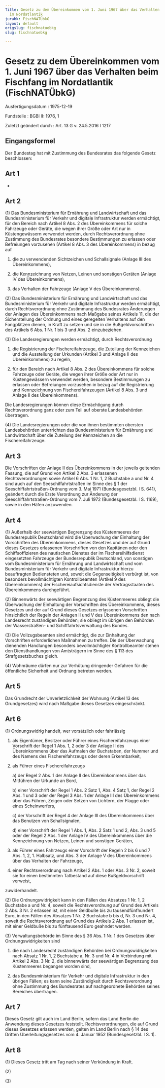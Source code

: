 ```yaml
---
Title: Gesetz zu dem Übereinkommen vom 1. Juni 1967 über das Verhalten beim Fischfang
  im Nordatlantik
jurabk: FischNATÜbkG
layout: default
origslug: fischnatuebkg
slug: fischnatuebkg

---
```


# Gesetz zu dem Übereinkommen vom 1. Juni 1967 über das Verhalten beim Fischfang im Nordatlantik (FischNATÜbkG)

Ausfertigungsdatum
:   1975-12-19

Fundstelle
:   BGBl II: 1976, 1

Zuletzt geändert durch
:   Art. 13 G v. 24.5.2016 I 1217


## Eingangsformel

Der Bundestag hat mit Zustimmung des Bundesrates das folgende Gesetz
beschlossen:


## Art 1

-


## Art 2

(1) Das Bundesministerium für Ernährung und Landwirtschaft und das
Bundesministerium für Verkehr und digitale Infrastruktur werden
ermächtigt, für den Bereich nach Artikel 8 Abs. 2 des Übereinkommens
für solche Fahrzeuge oder Geräte, die wegen ihrer Größe oder Art nur
in Küstengewässern verwendet werden, durch Rechtsverordnung ohne
Zustimmung des Bundesrates besondere Bestimmungen zu erlassen oder
Befreiungen vorzusehen (Artikel 8 Abs. 3 des Übereinkommens) in bezug
auf

1.  die zu verwendenden Sichtzeichen und Schallsignale (Anlage III des
    Übereinkommens),


2.  die Kennzeichnung von Netzen, Leinen und sonstigen Geräten (Anlage IV
    des Übereinkommens),


3.  das Verhalten der Fahrzeuge (Anlage V des Übereinkommens).




(2) Das Bundesministerium für Ernährung und Landwirtschaft und das
Bundesministerium für Verkehr und digitale Infrastruktur werden
ermächtigt, durch Rechtsverordnung ohne Zustimmung des Bundesrates
Änderungen der Anlagen des Übereinkommens nach Maßgabe seines Artikels
11, die der Sicherstellung der Ordnung und eines geregelten Verhaltens
auf den Fangplätzen dienen, in Kraft zu setzen und sie in die
Bußgeldvorschriften des Artikels 6 Abs. 1 Nr. 1 bis 3 und Abs. 2
einzubeziehen.

(3) Die Landesregierungen werden ermächtigt, durch Rechtsverordnung

1.  die Registrierung der Fischereifahrzeuge, die Zuteilung der
    Kennzeichen und die Ausstellung der Urkunden (Artikel 3 und Anlage II
    des Übereinkommens) zu regeln,


2.  für den Bereich nach Artikel 8 Abs. 2 des Übereinkommens für solche
    Fahrzeuge oder Geräte, die wegen ihrer Größe oder Art nur in
    Küstengewässern verwendet werden, besondere Bestimmungen zu erlassen
    oder Befreiungen vorzusehen in bezug auf die Registrierung und
    Kennzeichnung von Fischereifahrzeugen (Artikel 8 Abs. 3 und Anlage II
    des Übereinkommens).



Die Landesregierungen können diese Ermächtigung durch Rechtsverordnung
ganz oder zum Teil auf oberste Landesbehörden übertragen.

(4) Die Landesregierungen oder die von ihnen bestimmten obersten
Landesbehörden unterrichten das Bundesministerium für Ernährung und
Landwirtschaft über die Zuteilung der Kennzeichen an die
Fischereifahrzeuge.


## Art 3

Die Vorschriften der Anlage II des Übereinkommens in der jeweils
geltenden Fassung, die auf Grund von Artikel 2 Abs. 3 erlassenen
Rechtsverordnungen sowie Artikel 6 Abs. 1 Nr. 1, 2 Buchstabe a und Nr.
4 sind auch auf den Seeschiffahrtstraßen im Sinne des § 1 der
Seeschiffahrtstraßen-Ordnung vom 3. Mai 1971 (Bundesgesetzbl. I S.
641), geändert durch die Erste Verordnung zur Änderung der
Seeschiffahrtstraßen-Ordnung vom 7. Juli 1972 (Bundesgesetzbl. I S.
1169), sowie in den Häfen anzuwenden.


## Art 4

(1) Außerhalb der seewärtigen Begrenzung des Küstenmeeres der
Bundesrepublik Deutschland wird die Überwachung der Einhaltung der
Vorschriften des Übereinkommens, dieses Gesetzes und der auf Grund
dieses Gesetzes erlassenen Vorschriften von den Kapitänen oder den
Schiffsoffizieren des nautischen Dienstes der im Fischereihilfsdienst
eingesetzten Fahrzeuge der Bundesrepublik Deutschland, von sonstigen
vom Bundesministerium für Ernährung und Landwirtschaft und vom
Bundesministerium für Verkehr und digitale Infrastruktur hierzu
beauftragten Bediensteten und, soweit die Gegenseitigkeit verbürgt
ist, von besonders bevollmächtigten Kontrollbeamten (Artikel 9 des
Übereinkommens) der Fischereiaufsichtsdienste der Vertragsstaaten des
Übereinkommens durchgeführt.

(2) Binnenwärts der seewärtigen Begrenzung des Küstenmeeres obliegt
die Überwachung der Einhaltung der Vorschriften des Übereinkommens,
dieses Gesetzes und der auf Grund dieses Gesetzes erlassenen
Vorschriften hinsichtlich der Regeln der Anlagen II und V des
Übereinkommens den nach Landesrecht zuständigen Behörden; sie obliegt
im übrigen den Behörden der Wasserstraßen- und Schifffahrtsverwaltung
des Bundes.

(3) Die Vollzugsbeamten sind ermächtigt, die zur Einhaltung der
Vorschriften erforderlichen Maßnahmen zu treffen. Die der Überwachung
dienenden Handlungen besonders bevollmächtigter Kontrollbeamter stehen
den Diensthandlungen von Amtsträgern im Sinne des § 113 des
Strafgesetzbuches gleich.

(4) Wohnräume dürfen nur zur Verhütung dringender Gefahren für die
öffentliche Sicherheit und Ordnung betreten werden.


## Art 5

Das Grundrecht der Unverletzlichkeit der Wohnung (Artikel 13 des
Grundgesetzes) wird nach Maßgabe dieses Gesetzes eingeschränkt.


## Art 6

(1) Ordnungswidrig handelt, wer vorsätzlich oder fahrlässig

1.  als Eigentümer, Besitzer oder Führer eines Fischereifahrzeugs einer
    Vorschrift der Regel 1 Abs. 1, 2 oder 3 der Anlage II des
    Übereinkommens über das Aufmalen der Buchstaben, der Nummer und des
    Namens des Fischereifahrzeugs oder deren Erkennbarkeit,


2.  als Führer eines Fischereifahrzeugs

    a)  der Regel 2 Abs. 1 der Anlage II des Übereinkommens über das Mitführen
        der Urkunde an Bord,


    b)  einer Vorschrift der Regel 1 Abs. 2 Satz 1, Abs. 4 Satz 1, der Regel 2
        Abs. 1 und 3 oder der Regel 3 Abs. 1 der Anlage III des Übereinkommens
        über das Führen, Zeigen oder Setzen von Lichtern, der Flagge oder
        eines Scheinwerfers,


    c)  der Vorschrift der Regel 4 der Anlage III des Übereinkommens über das
        Benutzen von Schallsignalen,


    d)  einer Vorschrift der Regel 1 Abs. 1, Abs. 2 Satz 1 und 2, Abs. 3 und 5
        oder der Regel 2 Abs. 1 der Anlage IV des Übereinkommens über die
        Kennzeichnung von Netzen, Leinen und sonstigen Geräten,





3.  als Führer eines Fahrzeugs einer Vorschrift der Regeln 2 bis 6 und 7
    Abs. 1, 2, 1. Halbsatz, und Abs. 3 der Anlage V des Übereinkommens
    über das Verhalten der Fahrzeuge,


4.  einer Rechtsverordnung nach Artikel 2 Abs. 1 oder Abs. 3 Nr. 2, soweit
    sie für einen bestimmten Tatbestand auf diese Bußgeldvorschrift
    verweist,



zuwiderhandelt.

(2) Die Ordnungswidrigkeit kann in den Fällen des Absatzes 1 Nr. 1, 2
Buchstabe a und Nr. 4, soweit die Rechtsverordnung auf Grund des
Artikels 2 Abs. 3 Nr. 2 erlassen ist, mit einer Geldbuße bis zu
tausendfünfhundert Euro, in den Fällen des Absatzes 1 Nr. 2 Buchstabe
b bis d, Nr. 3 und Nr. 4, soweit die Rechtsverordnung auf Grund des
Artikels 2 Abs. 1 erlassen ist, mit einer Geldbuße bis zu fünftausend
Euro geahndet werden.

(3) Verwaltungsbehörde im Sinne des § 36 Abs. 1 Nr. 1 des Gesetzes
über Ordnungswidrigkeiten sind

1.  die nach Landesrecht zuständigen Behörden bei Ordnungswidrigkeiten
    nach Absatz 1 Nr. 1, 2 Buchstabe a, Nr. 3 und Nr. 4 in Verbindung mit
    Artikel 2 Abs. 3 Nr. 2, die binnenwärts der seewärtigen Begrenzung des
    Küstenmeeres begangen worden sind,


2.  das Bundesministerium für Verkehr und digitale Infrastruktur in den
    übrigen Fällen; es kann seine Zuständigkeit durch Rechtsverordnung
    ohne Zustimmung des Bundesrates auf nachgeordnete Behörden seines
    Bereiches übertragen.





## Art 7

Dieses Gesetz gilt auch im Land Berlin, sofern das Land Berlin die
Anwendung dieses Gesetzes feststellt. Rechtsverordnungen, die auf
Grund dieses Gesetzes erlassen werden, gelten im Land Berlin nach § 14
des Dritten Überleitungsgesetzes vom 4. Januar 1952 (Bundesgesetzbl. I
S. 1).


## Art 8

(1) Dieses Gesetz tritt am Tag nach seiner Verkündung in Kraft.

(2)

(3)

